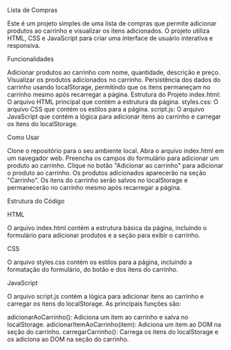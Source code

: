 Lista de Compras

Este é um projeto simples de uma lista de compras que permite adicionar produtos ao carrinho e visualizar os itens adicionados. O projeto utiliza HTML, CSS e JavaScript para criar uma interface de usuário interativa e responsiva.

Funcionalidades

Adicionar produtos ao carrinho com nome, quantidade, descrição e preço.
Visualizar os produtos adicionados no carrinho.
Persistência dos dados do carrinho usando localStorage, permitindo que os itens permaneçam no carrinho mesmo após recarregar a página.
Estrutura do Projeto
index.html: O arquivo HTML principal que contém a estrutura da página.
styles.css: O arquivo CSS que contém os estilos para a página.
script.js: O arquivo JavaScript que contém a lógica para adicionar itens ao carrinho e carregar os itens do localStorage.

Como Usar

Clone o repositório para o seu ambiente local.
Abra o arquivo index.html em um navegador web.
Preencha os campos do formulário para adicionar um produto ao carrinho.
Clique no botão "Adicionar ao carrinho" para adicionar o produto ao carrinho.
Os produtos adicionados aparecerão na seção "Carrinho".
Os itens do carrinho serão salvos no localStorage e permanecerão no carrinho mesmo após recarregar a página.

Estrutura do Código

HTML

O arquivo index.html contém a estrutura básica da página, incluindo o formulário para adicionar produtos e a seção para exibir o carrinho.

CSS

O arquivo styles.css contém os estilos para a página, incluindo a formatação do formulário, do botão e dos itens do carrinho.

JavaScript

O arquivo script.js contém a lógica para adicionar itens ao carrinho e carregar os itens do localStorage. As principais funções são:

adicionarAoCarrinho(): Adiciona um item ao carrinho e salva no localStorage.
adicionarItemAoCarrinho(item): Adiciona um item ao DOM na seção do carrinho.
carregarCarrinho(): Carrega os itens do localStorage e os adiciona ao DOM na seção do carrinho.
